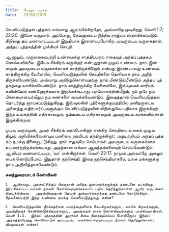 ```yaml
---
title:  மேலும் படிக்க
date:   29/03/2019
---
```


வெளிப்படுத்தல் புத்தகம் எவ்வாறு ஆரம்பிக்கிறதோ, அவ்வாறே முடிகிறது. வெளி 1:7; 22:20. இயேசு வருவார். அப்போது, தேவனுடைய நித்திய ராஜ்யம் ஸ்தாபிக்கப்படும்.  கிறிஸ்து தம் மணவாட்டியுடன் இறுதியாக இனணயப்போகிற அவருடைய வருகைதான், அந்தப் புத்தகத்தின் முக்கியச் செய்தி. 

ஆனாலும், வருகையைபற்றி உண்மைக்கு சாத்தியமற்ற எதையும் அந்தப் புத்தகம் சொல்லவில்லை.  இயேசு சீக்கிரம் வருகிறார் என்பதுதான் முதல் உண்மை.  நாம் இன் னமும் அவருடைய வருகைக்காகக் காத்திருக்கிறோம் என்பது இரண்டாவது உண்மை.  காத்திருக்கிற வேளையில், வெளிப்படுத்தலின் செய்திகளை தெளிவாக நாம் அறிந் திருக்கவேண்டும். அவ்வாறு அறிந்துகொள்வதற்கு, நாம் மீண்டும்மீண்டும் அந்தப் புத் தகத்தை வாசிக்கவேண்டும்.  நாம் காத்திருக்கிற வேளையிலே, இவ்வுலகக் காரியங் களின்மேல் கண்ணோக்கமாக இருக்கக்கூடாது; பரலோகத்தின்மீதும், நம் ஒரே நம் பிக்கையானவர்மீதும் நம் கண்களை வைக்கவேண்டும். இதைத்தான் வெளிப்படுத்தல் தொடர்ந்து ஞாபகப்படுத்துகிறது.  இவ்வுலகின் புதிர்களுக்குமத்தியில் மனிதருடைய அனைத்து எதிர்பார்ப்புகளுக்கும் வெளிப்படுத்தலின் கிறிஸ்துவே பதிலாக இருக்கிறார்.  இந்த உலகத்தின் எதிர்காலமும், நம்மடைய எதிர்காலமும் அவருடைய கரங்களில்தான் இருக்கின்றன.

முடிவு வரும்முன், அவர் சீக்கிரம் வரப்போகிறார் என்கிற செய்தியை உலகம் முழுவ திலும் அறிவிக்கவேண்டிய பணியை நம்மிடம் தந்திருக்கிறார்; அதுபற்றியும் அந்தப் புத்த கம் நமக்கு நினைவூட்டுகிறது.  நாம் எதுவுமே செய்யாமல் அவருடைய வருகைக்காக உட்கார்ந்திருக்கக்கூடாது. அதற்கான எல்லா ஆயத்தங்களையும் செய்யவேண்டும். ஆவியும் மணவாட்டியும், ‘வா’ என்கிறார்கள். வெளி 22:17.  நாமும் அவ்வாறே அழைப் பைக் கொடுப்போம்.  இதுதான் நற்செய்தி; இதை நற்செய்தியாகவே உலக மக்களுக்கு நாம் அறிவித்தாகவேண்டும்.

**கலந்துரையாடக் கேள்விகள்**

`1	ஆயிரவருட அரசாட்சிக்குப் பிறகுதான் மரித்த துன்மார்க்கருக்குத் தண்டனை நடக்கிறது. இரட்சிக்கப்பட்டவர்கள் தங்கள் கேள்விகளுக்கெல்லாம் பதில் தெரிந்துகொள்ள ஆயிர வருடங்கள் கிடைக்கின்றன.  அதன்பிறகுதான் தேவன் துன்மார்க்கருக்குத் தண்டனை கொடுக்கிறார்.  தேவனைப்பற்றி இந்த உண்மை நமக்கு வெளிப்படுத்துவது என்ன?`

`2	வெளிப்படுத்தலின் தீர்க்கதரிசன வார்த்தைகளைக் கேட்கிறவர்களும், வாசிக் கிறவர்களும், அவற்றிற்குச் செவிகொடுக்கிறவர்களும், அவற்றைக் கைக் கொள்கிறவர்களும் பாக்கியவான்கள். வெளி 1:3.  இந்தப் புத்தகத்தின் ஆராய்ச் சியை நிறைவுசெய்யப் போகிறோம்; இந்தப் புத்தகத்திலிருந்து செவிகொடுக் கும்படியும், கைக்கொள்ளும்படியும் நீங்கள் தெரிந்துகொண்ட விஷயங்கள் என்ன?`